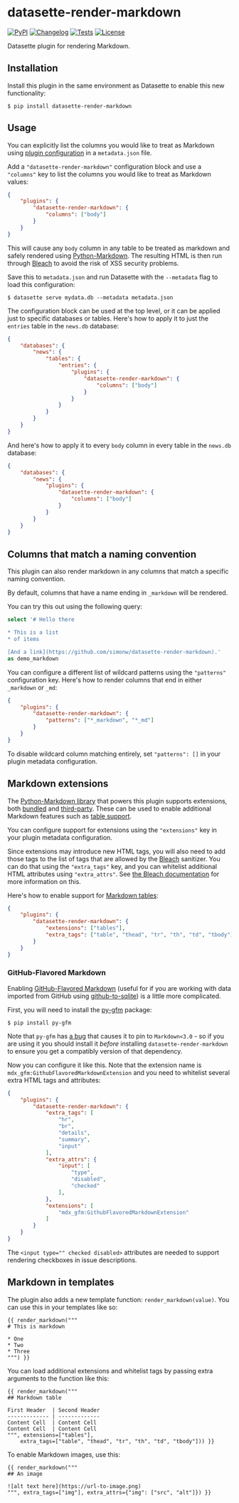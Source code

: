 # datasette-render-markdown

[![PyPI](https://img.shields.io/pypi/v/datasette-render-markdown.svg)](https://pypi.org/project/datasette-render-markdown/)
[![Changelog](https://img.shields.io/github/v/release/simonw/datasette-render-markdown?include_prereleases&label=changelog)](https://github.com/simonw/datasette-render-markdown/releases)
[![Tests](https://github.com/simonw/datasette-render-markdown/workflows/Test/badge.svg)](https://github.com/simonw/datasette-render-markdown/actions?query=workflow%3ATest)
[![License](https://img.shields.io/badge/license-Apache%202.0-blue.svg)](https://github.com/simonw/datasette-render-markdown/blob/main/LICENSE)

Datasette plugin for rendering Markdown.

## Installation

Install this plugin in the same environment as Datasette to enable this new functionality:

    $ pip install datasette-render-markdown

## Usage

You can explicitly list the columns you would like to treat as Markdown using [plugin configuration](https://datasette.readthedocs.io/en/stable/plugins.html#plugin-configuration) in a `metadata.json` file.

Add a `"datasette-render-markdown"` configuration block and use a `"columns"` key to list the columns you would like to treat as Markdown values:

```json
{
    "plugins": {
        "datasette-render-markdown": {
            "columns": ["body"]
        }
    }
}
```

This will cause any `body` column in any table to be treated as markdown and safely rendered using [Python-Markdown](https://python-markdown.github.io/). The resulting HTML is then run through [Bleach](https://bleach.readthedocs.io/) to avoid the risk of XSS security problems.

Save this to `metadata.json` and run Datasette with the `--metadata` flag to load this configuration:

    $ datasette serve mydata.db --metadata metadata.json

The configuration block can be used at the top level, or it can be applied just to specific databases or tables. Here's how to apply it to just the `entries` table in the `news.db` database:

```json
{
    "databases": {
        "news": {
            "tables": {
                "entries": {
                    "plugins": {
                        "datasette-render-markdown": {
                            "columns": ["body"]
                        }
                    }
                }
            }
        }
    }
}
```

And here's how to apply it to every `body` column in every table in the `news.db` database:

```json
{
    "databases": {
        "news": {
            "plugins": {
                "datasette-render-markdown": {
                    "columns": ["body"]
                }
            }
        }
    }
}
```

## Columns that match a naming convention

This plugin can also render markdown in any columns that match a specific naming convention.

By default, columns that have a name ending in `_markdown` will be rendered.

You can try this out using the following query:

```sql
select '# Hello there

* This is a list
* of items

[And a link](https://github.com/simonw/datasette-render-markdown).'
as demo_markdown
```

You can configure a different list of wildcard patterns using the `"patterns"` configuration key. Here's how to render columns that end in either `_markdown` or `_md`:

```json
{
    "plugins": {
        "datasette-render-markdown": {
            "patterns": ["*_markdown", "*_md"]
        }
    }
}
```

To disable wildcard column matching entirely, set `"patterns": []` in your plugin metadata configuration.

## Markdown extensions

The [Python-Markdown library](https://python-markdown.github.io/) that powers this plugin supports extensions, both [bundled](https://python-markdown.github.io/extensions/) and [third-party](https://github.com/Python-Markdown/markdown/wiki/Third-Party-Extensions). These can be used to enable additional Markdown features such as [table support](https://python-markdown.github.io/extensions/tables/).

You can configure support for extensions using the `"extensions"` key in your plugin metadata configuration.

Since extensions may introduce new HTML tags, you will also need to add those tags to the list of tags that are allowed by the [Bleach](https://bleach.readthedocs.io/) sanitizer. You can do that using the `"extra_tags"` key, and you can whitelist additional HTML attributes using `"extra_attrs"`. See [the Bleach documentation](https://bleach.readthedocs.io/en/latest/clean.html#allowed-tags-tags) for more information on this.

Here's how to enable support for [Markdown tables](https://python-markdown.github.io/extensions/tables/):

```json
{
    "plugins": {
        "datasette-render-markdown": {
            "extensions": ["tables"],
            "extra_tags": ["table", "thead", "tr", "th", "td", "tbody"]
        }
    }
}
```

### GitHub-Flavored Markdown

Enabling [GitHub-Flavored Markdown](https://help.github.com/en/github/writing-on-github) (useful for if you are working with data imported from GitHub using [github-to-sqlite](https://github.com/dogsheep/github-to-sqlite)) is a little more complicated.

First, you will need to install the [py-gfm](https://py-gfm.readthedocs.io) package:

    $ pip install py-gfm

Note that `py-gfm` has [a bug](https://github.com/Zopieux/py-gfm/issues/13) that causes it to pin to `Markdown<3.0` - so if you are using it you should install it _before_ installing `datasette-render-markdown` to ensure you get a compatibly version of that dependency.

Now you can configure it like this. Note that the extension name is `mdx_gfm:GithubFlavoredMarkdownExtension` and you need to whitelist several extra HTML tags and attributes:

```json
{
    "plugins": {
        "datasette-render-markdown": {
            "extra_tags": [
                "hr",
                "br",
                "details",
                "summary",
                "input"
            ],
            "extra_attrs": {
                "input": [
                    "type",
                    "disabled",
                    "checked"
                ],
            },
            "extensions": [
                "mdx_gfm:GithubFlavoredMarkdownExtension"
            ]
        }
    }
}
```

The `<input type="" checked disabled>` attributes are needed to support rendering checkboxes in issue descriptions.

## Markdown in templates

The plugin also adds a new template function: `render_markdown(value)`. You can use this in your templates like so:

```html+jinja
{{ render_markdown("""
# This is markdown

* One
* Two
* Three
""") }}
```

You can load additional extensions and whitelist tags by passing extra arguments to the function like this:

```html+jinja
{{ render_markdown("""
## Markdown table

First Header  | Second Header
------------- | -------------
Content Cell  | Content Cell
Content Cell  | Content Cell
""", extensions=["tables"],
    extra_tags=["table", "thead", "tr", "th", "td", "tbody"])) }}
```
To enable Markdown images, use this:
```html+jinja
{{ render_markdown("""
## An image

![alt text here](https://url-to-image.png)
""", extra_tags=["img"], extra_attrs={"img": ["src", "alt"]}) }}
```
